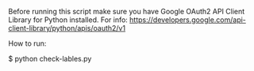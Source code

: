 Before running this script make sure you have Google OAuth2 API Client Library for Python installed.
For info: https://developers.google.com/api-client-library/python/apis/oauth2/v1

How to run:

$ python check-lables.py